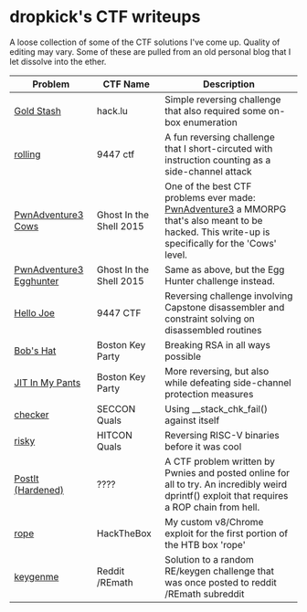 # dropkick's CTF writeups

A loose collection of some of the CTF solutions I've come up.  Quality of editing may vary.  Some of these are pulled from an old personal blog that I let dissolve into the ether.

| Problem       | CTF Name    | Description |
|--------------|-----------|------------|
| [Gold Stash](https://github.com/dropk1ck/ctf-writeups/blob/master/2014-12-1-gold-stash.md) | hack.lu      | Simple reversing challenge that also required some on-box enumeration |
| [rolling](https://github.com/dropk1ck/ctf-writeups/blob/master/2014-12-2-rolling.md) | 9447 ctf  | A fun reversing challenge that I short-circuted with instruction counting as a side-channel attack |
| [PwnAdventure3 Cows](https://github.com/dropk1ck/ctf-writeups/blob/master/2015-01-30-pwnadventure-cows.md) | Ghost In the Shell 2015  | One of the best CTF problems ever made: [PwnAdventure3](https://www.pwnadventure.com/) a MMORPG that's also meant to be hacked. This write-up is specifically for the 'Cows' level.|
| [PwnAdventure3 Egghunter](https://github.com/dropk1ck/ctf-writeups/blob/master/2015-01-31-pwnadventure-egghunter.md) | Ghost In the Shell 2015  | Same as above, but the Egg Hunter challenge instead.|
| [Hello Joe](https://github.com/dropk1ck/ctf-writeups/blob/master/2015-12-1-hellojoe.md) | 9447 CTF  | Reversing challenge involving Capstone disassembler and constraint solving on disassembled routines |
| [Bob's Hat](https://github.com/dropk1ck/ctf-writeups/blob/master/2016-03-17-bobs-hat.md) | Boston Key Party  | Breaking RSA in all ways possible |
| [JIT In My Pants](https://github.com/dropk1ck/ctf-writeups/blob/master/2016-03-20-jit-in-my-pants.md) | Boston Key Party  | More reversing, but also while defeating side-channel protection measures |
| [checker](https://github.com/dropk1ck/ctf-writeups/blob/master/2016-12-15-checker.md) | SECCON Quals| Using __stack_chk_fail() against itself |
| [risky](https://github.com/dropk1ck/ctf-writeups/blob/master/hitcon-quals-2015-risky.md) | HITCON Quals| Reversing RISC-V binaries before it was cool |
| [PostIt (Hardened)](https://github.com/dropk1ck/ctf-writeups/blob/master/pwnies-postit_hardened.md) | ???? | A CTF problem written by Pwnies and posted online for all to try. An incredibly weird dprintf() exploit that requires a ROP chain from hell. |
| [rope](https://gist.github.com/dropk1ck/7fa17e1996ebf43bd773634ce6f0b652) | HackTheBox | My custom v8/Chrome exploit for the first portion of the HTB box 'rope' |
| [keygenme](https://github.com/dropk1ck/ctf-writeups/blob/master/reddit-reversing-keygenmev7.md) | Reddit /REmath | Solution to a random RE/keygen challenge that was once posted to reddit /REmath subreddit |

